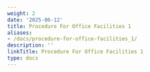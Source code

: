 ```yaml
---
weight: 2
date: '2025-06-12'
title: Procedure For Office Facilities 1
aliases:
- /docs/procedure-for-office-facilities_1/
description: ''
linkTitle: Procedure For Office Facilities 1
type: docs
---
```


